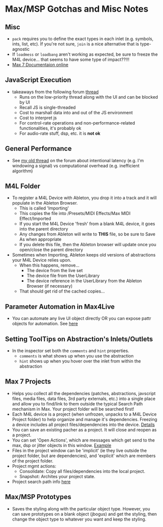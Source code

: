 Max/MSP Gotchas and Misc Notes
=============

## Misc
- ```pack``` requires you to define the exact types in each inlet (e.g. symbols, ints, list, etc).  If you're not sure, ```join``` is a nice alternative that is type-agnostic
- If ```loadmess``` or ```loadbang``` aren't working as expected, be sure to freeze the M4L device... that seems to have some type of impact??!!!
- [Max 7 Documentaion online](https://docs.cycling74.com/max7)

## JavaScript Execution
- takeaways from the following forum [thread](https://cycling74.com/forums/topic/javascript-performance-vs-max-objects/)
    - Runs on the low-priority thread along with the UI and can be blocked by UI
    - Recall JS is single-threaded
    - Cost to marshall data into and out of the JS environment
    - Cost to interpret js
    - For control-rate operations and non-performance-related functionalities, it's probably ok
    - For audio-rate stuff, dsp, etc. it is **not ok**
    

## General Performance
- See [my old thread](https://cycling74.com/forums/topic/event-scheduler-interval-vs-execution-time/) on the forum about intentional latency (e.g. I'm windowing a signal) vs computational overhead (e.g. inefficient algorithm)

## M4L Folder
- To register a M4L Device with Ableton, you drop it into a track and it will populate in the Ableton Browser.
    - This is called 'Importing'
    - This copies the file into <UserLibrary>/Presets/MIDI Effects/Max MIDI Effect/Imported
    - If you start the M4L Device 'fresh' from a blank M4L device, it goes into the parent directory
    - Any changes from Ableton will write to **THIS** file, so be sure to Save As when appropriate
    - If you delete this file, then the Ableton browser will update once you open/close the parent directory
- Sometimes when Importing, Ableton keeps old versions of abstractions your M4L Device relies upon.
    - When this happens, remove...
        - The device from the live set
        - The device file from the UserLibrary
        - The device reference in the UserLibrary from the Ableton Browser (if necessary)
    - That should get rid of the cached copies...

## Parameter Automation in Max4Live
- You can automate any live UI object directly OR you can expose pattr objects for automation.  See [here](https://docs.cycling74.com/max5/vignettes/core/live_parameters.html)

## Setting ToolTips on Abstraction's Inlets/Outlets
- In the inspector set both the ```comments``` and ```hint``` properties.
    - ```comments``` is what shows up when you use the abstraction
    - ```hint``` shows up when you hover over the inlet from within the abstraction

## Max 7 Projects
- Helps you collect all the dependencies (patches, abstractions, javscript files, media files, data files, 3rd party externals, etc.) into a single place and allow you to find/link to them outside the typical Search Path mechanism in Max.  Your project folder will be searched first! 
- Each M4L device is a project (when unfrozen, unpacks to a M4L Device Project folder) to help organize and manage it's dependencies.  Freezing a device includes all project files/dependencies into  the device.  [Details](https://docs.cycling74.com/max7/vignettes/projects_devices)
- You can save an existing pacher as a project.  It will close and reopen as a project.
- You can set 'Open Actions', which are messages which get send to the max, dsp or jitter objects in this window.  [Example](https://docs.cycling74.com/max7/vignettes/projects_openactions)
- Files in the project window can be 'implicit' (ie they live outside the project folder, but are dependencies), and 'explicit' which are members of the project folder.
- Project mgmt actions:
    - Consolidate: Copy all files/dependencies into the local project.
    - Snapshot: Archites your project state. 
- Project search path info [here](https://docs.cycling74.com/max7/vignettes/projects_searchpath)


## Max/MSP Prototypes
- Saves the styling along with the particular object type.  However, you can save prototypes on a blank object (jbogus) and get the styling, then change the object type to whatever you want and keep the styling.



